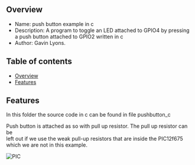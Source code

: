 
Overview
--------------------------------------------
* Name: push button example in c
* Description: A program to toggle an LED attached to GPIO4
by pressing a push button attached to GPIO2 written in c
* Author: Gavin Lyons.

Table of contents
---------------------------

  * [Overview](#overview)
  * [Features](#features)


Features
----------------------

In this folder the source code in c can be found in file pushbutton_c

Push button is attached as so with pull up resistor. The pull up resistor can be  
left out if we use the weak pull-up resistors that are inside the PIC12f675
which we are not in this example.

![PIC](https://github.com/gavinlyonsrepo/pic_12F675_projects/blob/master/images/pushbutton.jpg)


